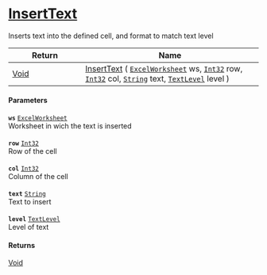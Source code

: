 # [InsertText](./ExcelHelper--InsertText.md)

Inserts text into the defined cell, and format to match text level

| Return<div><a href="#"><img width=225></a></div> | Name<div><a href="#"><img width=525></a></div> | 
| --- | --- | 
| [Void](https://docs.microsoft.com/en-us/dotnet/api/System.Void) | [InsertText](./ExcelHelper--InsertText.md) ( [`ExcelWorksheet`](./ExcelHelper--InsertText.md) ws, [`Int32`](https://docs.microsoft.com/en-us/dotnet/api/System.Int32) row, [`Int32`](https://docs.microsoft.com/en-us/dotnet/api/System.Int32) col, [`String`](https://docs.microsoft.com/en-us/dotnet/api/System.String) text, [`TextLevel`](./../Excel/TextLevel.md) level ) | 


#### Parameters
**`ws`**  [`ExcelWorksheet`](./ExcelHelper--InsertText.md)<br>Worksheet in wich the text is inserted<br><br>**`row`**  [`Int32`](https://docs.microsoft.com/en-us/dotnet/api/System.Int32)<br>Row of the cell<br><br>**`col`**  [`Int32`](https://docs.microsoft.com/en-us/dotnet/api/System.Int32)<br>Column of the cell<br><br>**`text`**  [`String`](https://docs.microsoft.com/en-us/dotnet/api/System.String)<br>Text to insert<br><br>**`level`**  [`TextLevel`](./../Excel/TextLevel.md)<br>Level of text
#### Returns
[Void](https://docs.microsoft.com/en-us/dotnet/api/System.Void)<br>
